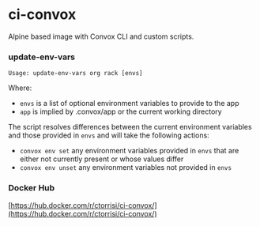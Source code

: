 # ci-convox

Alpine based image with Convox CLI and custom scripts.

### update-env-vars

```
Usage: update-env-vars org rack [envs]
```
Where:
 * `envs` is a list of optional environment variables to provide to the app
 * `app` is implied by .convox/app or the current working directory

The script resolves differences between the current environment variables and those provided in `envs` and will take the following actions:
* `convox env set` any environment variables provided in `envs` that are either not currently present or whose values differ
* `convox env unset` any environment variables not provided in `envs`

### Docker Hub
[https://hub.docker.com/r/ctorrisi/ci-convox/](https://hub.docker.com/r/ctorrisi/ci-convox/)
